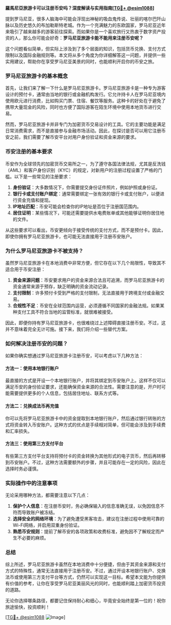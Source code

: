 **羅馬尼亞旅游卡可以注册币安吗？深度解读与实用指南[[TG💪+ @esim1088](https://t.me/s/esim1088)]**

提到罗马尼亚，很多人脑海中可能会浮现出神秘的吸血鬼传说、壮丽的喀尔巴阡山脉以及历史悠久的布加勒斯特老城。作为一个充满魅力的东欧国家，罗马尼亚近年来吸引了越来越多的游客前往探索。而如果你是一个喜欢旅行又热衷于数字资产投资的人，那么你可能会好奇：**罗马尼亚旅游卡能不能用来注册币安呢？**

这个问题看似简单，但实际上涉及到了多个层面的知识，包括货币兑换、支付方式限制以及国际金融规则等。本文将从多个角度为你详细解答这一问题，并提供一些实用建议，帮助你在享受罗马尼亚美景的同时，也能顺利开启你的币安之旅。

### 罗马尼亚旅游卡的基本概念

首先，让我们来了解一下什么是罗马尼亚旅游卡。罗马尼亚旅游卡是一种专为游客设计的预付卡，通常由当地的银行或金融机构发行。它允许持卡人在罗马尼亚境内使用欧元进行消费，比如购买门票、住宿、餐饮等服务。这种卡的好处在于避免了携带大量现金的风险，同时也方便了国际游客在陌生环境中使用本地货币进行交易。

然而，罗马尼亚旅游卡并非专门为加密货币交易设计的工具。它的主要功能是满足日常消费需求，而不是直接参与金融市场活动。因此，在探讨是否可以用它注册币安之前，我们需要了解币安平台对用户身份验证和资金来源的要求。

### 币安注册的基本要求

币安作为全球领先的加密货币交易所之一，为了遵守各国法律法规，尤其是反洗钱（AML）和客户身份识别（KYC）的规定，对新用户的注册过程设置了严格的门槛。以下是一些常见的注册要求：

1. **身份验证**：大多数情况下，你需要提交身份证件照片，例如护照或身份证。
2. **银行卡或支付账户绑定**：通常需要绑定一张有效的银行卡或支付账户，以便进行资金充值和提现。
3. **IP地址匹配**：币安可能会检查你的IP地址是否位于注册国范围内。
4. **居住证明**：某些情况下，可能还需要提供水电费账单或其他能够证明你居住地的文件。

从这些要求可以看出，币安更倾向于接受传统的支付方式，而不是预付卡。因此，即使你拥有罗马尼亚旅游卡，也可能无法直接用于注册币安账户。

### 为什么罗马尼亚旅游卡不被支持？

虽然罗马尼亚旅游卡在本地消费中非常方便，但它存在以下几个局限性，导致其不适合用于币安注册：

1. **资金来源问题**：币安要求用户的资金来源合法且可追溯，而罗马尼亚旅游卡的资金通常来源于预存，缺乏明确的资金流动记录。
2. **支付限制**：许多预付卡受到严格的支付限制，无法直接用于跨境支付或金融交易。
3. **合规性不足**：币安在全球范围内运营，必须遵循不同国家的金融法规。如果某种支付工具不符合当地的监管标准，就很难被接受。

因此，即便你持有罗马尼亚旅游卡，也很难绕过上述障碍直接注册币安。不过，这并不意味着完全无计可施。接下来，我们将介绍一些替代方案。

### 如何解决注册币安的问题？

如果你确实想通过罗马尼亚旅游卡注册币安，可以考虑以下几种方法：

#### 方法一：使用本地银行账户
最直接的方式是开设一个本地银行账户，并将其绑定到币安账户上。这样不仅可以满足币安的身份验证要求，还能确保资金来源的合法性。需要注意的是，开户时可能需要提供更多的个人信息，包括居住地址、联系方式等。

#### 方法二：兑换成法币再充值
你可以先将罗马尼亚旅游卡中的资金提取到本地银行账户，然后通过银行转账的方式将资金转入币安账户。这种方式的优点是手续相对简单，但可能会涉及到手续费和汇率损失。

#### 方法三：使用第三方支付平台
有些第三方支付平台支持将预付卡的资金转换为其他形式的电子货币，然后再转移到币安账户。不过，这种方法需要额外的步骤，并且可能存在一定的风险，因此在选择时务必谨慎。

### 实际操作中的注意事项

无论采用哪种方法，都需要注意以下几点：

1. **保护个人信息**：在注册币安时，务必确保输入的信息准确无误，以免因信息不符而导致账户被冻结。
2. **选择安全的网络环境**：为了避免遭受黑客攻击，建议在注册过程中使用可靠的Wi-Fi网络，并启用双重身份验证。
3. **熟悉币安规则**：提前了解币安的各项政策和收费标准，避免因不了解规定而产生不必要的麻烦。

### 总结

综上所述，罗马尼亚旅游卡虽然在本地消费中十分便捷，但由于其资金来源和支付方式的特殊性，通常无法直接用于注册币安。不过，通过开设本地银行账户、兑换法币或使用第三方支付平台等方式，仍然可以实现这一目标。希望本文能为你提供有价值的参考，让你在享受罗马尼亚美丽风光的同时，也能顺利踏上加密货币投资的道路。

无论你选择哪条路径，都要记住保持耐心和细心，毕竟安全始终是第一位的！祝你旅途愉快，投资顺利！

[[TG💪+ @esim1088](https://t.me/s/esim1088) ![Image](https://i.postimg.cc/4NQfJmqS/Snipaste-2025-05-13-00-14-12.png)]